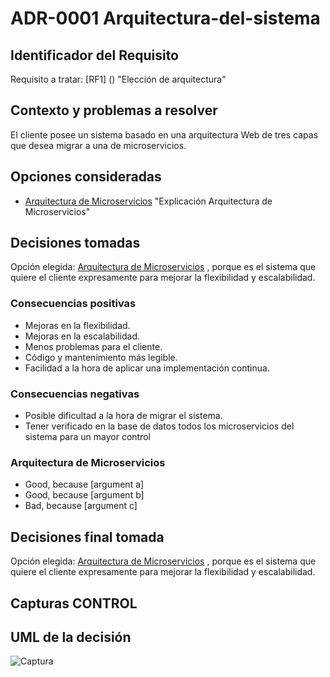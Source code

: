 # ADR-0001 Arquitectura-del-sistema

## Identificador del Requisito

Requisito a tratar: [RF1] () "Elección de arquitectura"

## Contexto y problemas a resolver

El cliente posee un sistema basado en una arquitectura Web de tres capas que desea migrar a una de microservicios.

## Opciones consideradas

* [Arquitectura de Microservicios](https://docs.microsoft.com/es-es/azure/architecture/guide/architecture-styles/microservices) "Explicación Arquitectura de Microservicios"

## Decisiones tomadas

Opción elegida: [Arquitectura de Microservicios](https://docs.microsoft.com/es-es/azure/architecture/guide/architecture-styles/microservices) , porque es el sistema que quiere el cliente expresamente para mejorar la flexibilidad y escalabilidad.


### Consecuencias positivas <!-- optional -->

* Mejoras en la flexibilidad.
* Mejoras en la escalabilidad.
* Menos problemas para el cliente.
* Código y mantenimiento más legible.
* Facilidad a la hora de aplicar una implementación continua.


### Consecuencias negativas <!-- optional -->

* Posible dificultad a la hora de migrar el sistema.
* Tener verificado en la base de datos todos los microservicios del sistema para un mayor control

### Arquitectura de Microservicios

* Good, because [argument a]
* Good, because [argument b]
* Bad, because [argument c]

## Decisiones final tomada

Opción elegida: [Arquitectura de Microservicios](https://docs.microsoft.com/es-es/azure/architecture/guide/architecture-styles/microservices) , porque es el sistema que quiere el cliente expresamente para mejorar la flexibilidad y escalabilidad.

## Capturas CONTROL 

## UML de la decisión

![Captura](https://user-images.githubusercontent.com/63242688/139542383-b1fce519-449d-430a-b3b3-5e0dcce4786a.png)




